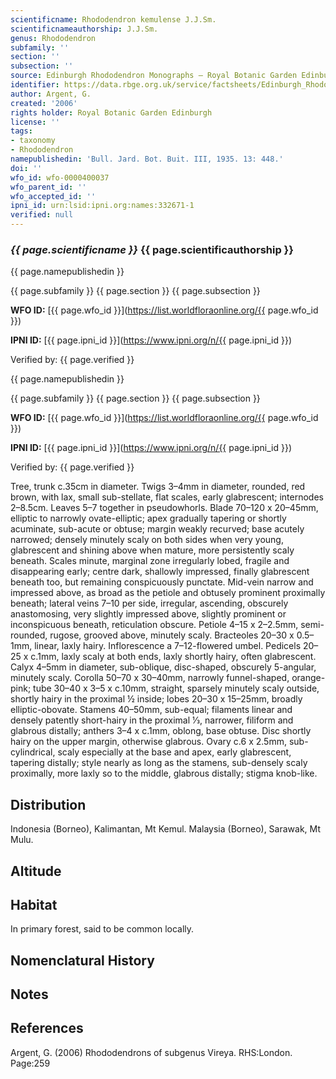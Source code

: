 ```yaml
---
scientificname: Rhododendron kemulense J.J.Sm.
scientificnameauthorship: J.J.Sm.
genus: Rhododendron
subfamily: ''
section: ''
subsection: ''
source: Edinburgh Rhododendron Monographs – Royal Botanic Garden Edinburgh
identifier: https://data.rbge.org.uk/service/factsheets/Edinburgh_Rhododendron_Monographs.xhtml
author: Argent, G.
created: '2006'
rights holder: Royal Botanic Garden Edinburgh
license: ''
tags:
- taxonomy
- Rhododendron
namepublishedin: 'Bull. Jard. Bot. Buit. III, 1935. 13: 448.'
doi: ''
wfo_id: wfo-0000400037
wfo_parent_id: ''
wfo_accepted_id: ''
ipni_id: urn:lsid:ipni.org:names:332671-1
verified: null
---
```

### _{{ page.scientificname }}_ {{ page.scientificauthorship }}
 {{ page.namepublishedin }}

{{ page.subfamily }} {{ page.section }} {{ page.subsection }}

**WFO ID:** [{{ page.wfo_id }}](https://list.worldfloraonline.org/{{ page.wfo_id }})

**IPNI ID:** [{{ page.ipni_id }}](https://www.ipni.org/n/{{ page.ipni_id }})

Verified by: {{ page.verified }}

 {{ page.namepublishedin }}

{{ page.subfamily }} {{ page.section }} {{ page.subsection }}

**WFO ID:** [{{ page.wfo_id }}](https://list.worldfloraonline.org/{{ page.wfo_id }})

**IPNI ID:** [{{ page.ipni_id }}](https://www.ipni.org/n/{{ page.ipni_id }})

Verified by: {{ page.verified }}



Tree, trunk c.35cm in diameter. Twigs 3–4mm in diameter, rounded, red brown, with lax, small sub-stellate, flat scales, early glabrescent; internodes 2–8.5cm. Leaves 5–7 together in pseudowhorls. Blade 70–120 x 20–45mm, elliptic to narrowly ovate-elliptic; apex gradually tapering or shortly acuminate, sub-acute or obtuse; margin weakly recurved; base acutely narrowed; densely minutely scaly on both sides when very young, glabrescent and shining above when mature, more persistently scaly beneath. Scales minute, marginal zone irregularly lobed, fragile and disappearing early; centre dark, shallowly impressed, finally glabrescent beneath too, but remaining conspicuously punctate. Mid-vein narrow and impressed above, as broad as the petiole and obtusely prominent proximally beneath; lateral veins 7–10 per side, irregular, ascending, obscurely anastomosing, very slightly impressed above, slightly prominent or inconspicuous beneath, reticulation obscure. Petiole 4–15 x 2–2.5mm, semi-rounded, rugose, grooved above, minutely scaly. Bracteoles 20–30 x 0.5–1mm, linear, laxly hairy. Inflorescence a 7–12-flowered umbel. Pedicels 20–25 x c.1mm, laxly scaly at both ends, laxly shortly hairy, often glabrescent. Calyx 4–5mm in diameter, sub-oblique, disc-shaped, obscurely 5-angular, minutely scaly. Corolla 50–70 x 30–40mm, narrowly funnel-shaped, orange-pink; tube 30–40 x 3–5 x c.10mm, straight, sparsely minutely scaly outside, shortly hairy in the proximal ½ inside; lobes 20–30 x 15–25mm, broadly elliptic-obovate. Stamens 40–50mm, sub-equal; filaments linear and densely patently short-hairy in the proximal 1⁄3, narrower, filiform and glabrous distally; anthers 3–4 x c.1mm, oblong, base obtuse. Disc shortly hairy on the upper margin, otherwise glabrous. Ovary c.6 x 2.5mm, sub-cylindrical, scaly especially at the base and apex, early glabrescent, tapering distally; style nearly as long as the stamens, sub-densely scaly proximally, more laxly so to the middle, glabrous distally; stigma knob-like.

## Distribution
Indonesia (Borneo), Kalimantan, Mt Kemul. Malaysia (Borneo), Sarawak, Mt Mulu.

## Altitude


## Habitat
In primary forest, said to be common locally.

## Nomenclatural History

                       
## Notes


## References

Argent, G. (2006) Rhododendrons of subgenus Vireya. RHS:London. Page:259
